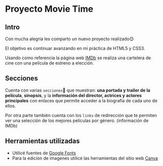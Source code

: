 # Proyecto Movie Time
## Intro
Con mucha alegría les comparto un nuevo proyecto realizado😊

El objetivo es continuar avanzando en mi práctica de HTML5 y CSS3. 

Usando como referencia la página web [IMDb](https://www.imdb.com/ "IMDb") se realiza una cartelera de cine con una película de estreno a elección.

## Secciones
Cuenta con varias `secciones`📑 que muestran: **una portada y trailer de la película**, **sinopsis**, y la **información del director, actrices y actores principales** con enlaces que permite acceder a la biografía de cada uno de ellos.

Por otra parte también cuenta con los `links` de redirección que te permiten ver una selección de los mejores películas por género. (información de IMDb)

## Herramientas utilizadas
- Utilicé fuentes de [Google Fonts](https://fonts.google.com/ "Google Fonts")
- Para la edición de imagenes utilicé las herramientas del sitio web [Canva](https://www.canva.com/ "Canva")
